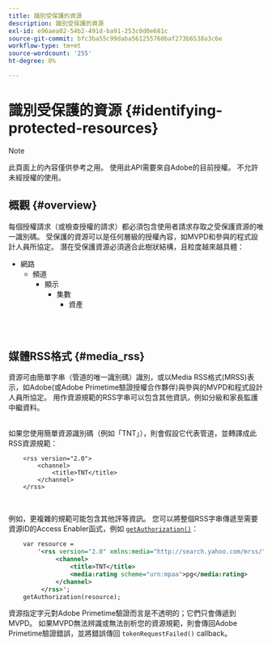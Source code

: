 ```yaml
---
title: 識別受保護的資源
description: 識別受保護的資源
exl-id: e96aea02-54b2-491d-ba91-253c0d0e681c
source-git-commit: bfc3ba55c99daba561255760baf273b6538a3c6e
workflow-type: tm+mt
source-wordcount: '255'
ht-degree: 0%

---
```


# 識別受保護的資源 {#identifying-protected-resources}

>[!NOTE]
>
>此頁面上的內容僅供參考之用。 使用此API需要來自Adobe的目前授權。 不允許未經授權的使用。

## 概觀 {#overview}

每個授權請求（或檢查授權的請求）都必須包含使用者請求存取之受保護資源的唯一識別碼。 受保護的資源可以是任何層級的授權內容，如MVPD和參與的程式設計人員所協定。 潛在受保護資源必須適合此樹狀結構，且粒度越來越具體：

- 網路
   - 頻道
      - 顯示
         - 集數
            - 資產\
                

</br>

## 媒體RSS格式 {#media_rss}

資源可由簡單字串（管道的唯一識別碼）識別，或以Media RSS格式(MRSS)表示，如Adobe(或Adobe Primetime驗證授權合作夥伴)與參與的MVPD和程式設計人員所協定。 用作資源規範的RSS字串可以包含其他資訊，例如分級和家長監護中繼資料。\
 

如果您使用簡單資源識別碼（例如「TNT」），則會假設它代表管道，並轉譯成此RSS資源規範：

```RSS
    <rss version="2.0"> 
        <channel>
            <title>TNT</title>
        </channel>
    </rss>
```
 

例如，更複雜的規範可能包含其他評等資訊。 您可以將整個RSS字串傳遞至需要資源ID的Access Enabler函式，例如 [`getAuthorization()`](/help/authentication/rest-api-reference.md)：

```rss
    var resource = 
        '<rss version="2.0" xmlns:media="http://search.yahoo.com/mrss/"> 
             <channel>
                 <title>TNT</title>
                 <media:rating scheme="urn:mpaa">pg</media:rating>
             </channel>
         </rss>'; 
    getAuthorization(resource);
```

資源指定字元對Adobe Primetime驗證而言是不透明的；它們只會傳遞到MVPD。 如果MVPD無法辨識或無法剖析您的資源規範，則會傳回Adobe Primetime驗證錯誤，並將錯誤傳回 `tokenRequestFailed()` callback。

<!--
## Related Information {#related}

-  User Metadata
-  Preflight Authorization
-->

